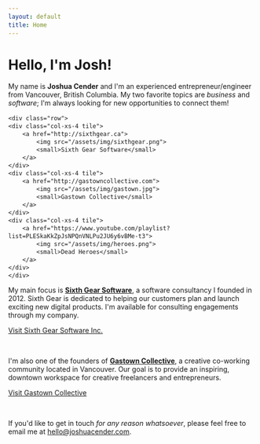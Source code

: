```yaml
---
layout: default
title: Home
---
```


# Hello, I'm Josh!

My name is **Joshua Cender** and I'm an experienced entrepreneur/engineer from
Vancouver, British Columbia. My two favorite topics are *business* and *software*;
I'm always looking for new opportunities to connect them!


<div class="project-logos">

    <div class="row">
    <div class="col-xs-4 tile">
        <a href="http://sixthgear.ca">
            <img src="/assets/img/sixthgear.png">
            <small>Sixth Gear Software</small>
        </a>
    </div>
    <div class="col-xs-4 tile">
        <a href="http://gastowncollective.com">
            <img src="/assets/img/gastown.jpg">
            <small>Gastown Collective</small>
        </a>
    </div>
    <div class="col-xs-4 tile">
        <a href="https://www.youtube.com/playlist?list=PLESkaKkZpJsNPQnVNLPu2JU6y6vBMe-t3">
            <img src="/assets/img/heroes.png">
            <small>Dead Heroes</small>
        </a>
    </div>
    </div>
</div>

My main focus is **[Sixth Gear Software][1]**, a software consultancy I founded in 2012.
Sixth Gear is dedicated to helping our customers plan and launch exciting new digital products.
I'm available for consulting engagements through my company.

<a class="btn btn-default" href="http://sixthgear.ca">Visit Sixth Gear Software Inc.</a>

<br>

I'm also one of the founders of **[Gastown Collective][2]**, a creative co-working
community located in Vancouver. Our goal is to provide an inspiring, downtown workspace for
creative freelancers and entrepreneurs.

<a class="btn btn-default" href="http://gastowncollective.com">Visit Gastown Collective</a>

<br>

If you'd like to get in touch *for any reason whatsoever*, please feel free
to email me at hello@joshuacender.com.

[1]: http://sixthgear.ca "Sixth Gear Software Inc."
[2]: http://gastowncollective.com "Gastown Collective"
